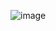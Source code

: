 ![image](https://user-images.githubusercontent.com/112189073/236212416-9f16966a-5ea5-48af-ba70-de775013fe7f.png)
